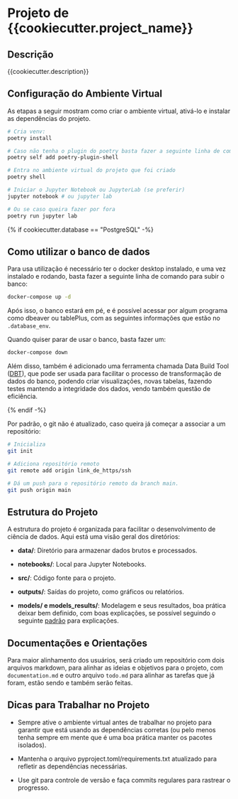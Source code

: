 # Projeto de {{cookiecutter.project_name}}

## Descrição

{{cookiecutter.description}}

## Configuração do Ambiente Virtual

As etapas a seguir mostram como criar o ambiente virtual, ativá-lo e instalar as dependências do projeto.

```bash
# Cria venv:
poetry install

# Caso não tenha o plugin do poetry basta fazer a seguinte linha de comando:
poetry self add poetry-plugin-shell

# Entra no ambiente virtual do projeto que foi criado
poetry shell

# Iniciar o Jupyter Notebook ou JupyterLab (se preferir)
jupyter notebook # ou jupyter lab

# Ou se caso queira fazer por fora
poetry run jupyter lab
```

{% if cookiecutter.database == "PostgreSQL" -%}

## Como utilizar o banco de dados

Para usa utilização é necessário ter o docker desktop instalado, e uma vez instalado e rodando, basta fazer a seguinte linha de comando para subir o banco:

```bash
docker-compose up -d
```

Após isso, o banco estará em pé, e é possível acessar por algum programa como dbeaver ou tablePlus, com as seguintes informações que estão no `.database_env`.

Quando quiser parar de usar o banco, basta fazer um:

```bash
docker-compose down
```

Além disso, também é adicionado uma ferramenta chamada Data Build Tool ([DBT](https://docs.getdbt.com/docs/introduction)), que pode ser usada para facilitar o processo de transformação de dados do banco, podendo criar visualizações, novas tabelas, fazendo testes mantendo a integridade dos dados, vendo também questão de eficiência.


{% endif -%}

Por padrão, o git não é atualizado, caso queira já começar a associar a um repositório:

```bash
# Inicializa
git init

# Adiciona repositório remoto
git remote add origin link_de_https/ssh

# Dá um push para o repositório remoto da branch main.
git push origin main
```

## Estrutura do Projeto

A estrutura do projeto é organizada para facilitar o desenvolvimento de ciência de dados. Aqui está uma visão geral dos diretórios:

- **data/**: Diretório para armazenar dados brutos e processados.

- **notebooks/**: Local para Jupyter Notebooks.

- **src/**: Código fonte para o projeto.

- **outputs/**: Saídas do projeto, como gráficos ou relatórios.

- **models/ e models_results/**: Modelagem e seus resultados, boa prática deixar bem definido, com boas explicações, se possível seguindo o seguinte [padrão](https://arxiv.org/pdf/1810.03993) para explicações.

## Documentações e Orientações

Para maior alinhamento dos usuários, será criado um repositório com dois arquivos markdown, para alinhar as ideias e objetivos para o projeto, com `documentation.md` e outro arquivo `todo.md` para alinhar as tarefas que já foram, estão sendo e também serão feitas.

## Dicas para Trabalhar no Projeto

- Sempre ative o ambiente virtual antes de trabalhar no projeto para garantir que está usando as dependências corretas (ou pelo menos tenha sempre em mente que é uma boa prática manter os pacotes isolados).

- Mantenha o arquivo pyproject.toml/requirements.txt atualizado para refletir as dependências necessárias.

- Use git para controle de versão e faça commits regulares para rastrear o progresso.